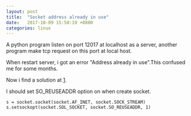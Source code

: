 ```yaml
---
layout: post
title:  "Socket address already in use"
date:   2017-10-09 15:50:19 +0800
categories: linux
---
```


A python program listen on port 12017 at localhost as a server, another program make tcp request on this port at local host.

When restart server, i got an error "Address already in use".This confused me for some months.

Now i find a solution at [1].

I should set SO_REUSEADDR option on when create socket.

```
s = socket.socket(socket.AF_INET, socket.SOCK_STREAM)
s.setsockopt(socket.SOL_SOCKET, socket.SO_REUSEADDR, 1)
```

  [1]: https://docs.python.org/2/library/socket.html
